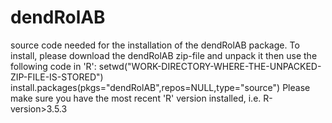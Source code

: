 # dendRolAB
source code needed for the installation of the dendRolAB package.
To install, please download the dendRolAB zip-file and unpack it then use the following code in 'R':
setwd("WORK-DIRECTORY-WHERE-THE-UNPACKED-ZIP-FILE-IS-STORED")
install.packages(pkgs="dendRolAB",repos=NULL,type="source")
Please make sure you have the most recent 'R' version installed, i.e. R-version>3.5.3
